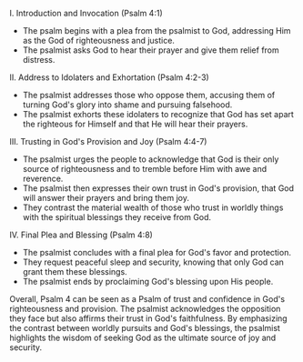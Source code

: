I. Introduction and Invocation (Psalm 4:1)
- The psalm begins with a plea from the psalmist to God, addressing Him as the God of righteousness and justice.
- The psalmist asks God to hear their prayer and give them relief from distress.

II. Address to Idolaters and Exhortation (Psalm 4:2-3)
- The psalmist addresses those who oppose them, accusing them of turning God's glory into shame and pursuing falsehood.
- The psalmist exhorts these idolaters to recognize that God has set apart the righteous for Himself and that He will hear their prayers.

III. Trusting in God's Provision and Joy (Psalm 4:4-7)
- The psalmist urges the people to acknowledge that God is their only source of righteousness and to tremble before Him with awe and reverence.
- The psalmist then expresses their own trust in God's provision, that God will answer their prayers and bring them joy.
- They contrast the material wealth of those who trust in worldly things with the spiritual blessings they receive from God.

IV. Final Plea and Blessing (Psalm 4:8)
- The psalmist concludes with a final plea for God's favor and protection.
- They request peaceful sleep and security, knowing that only God can grant them these blessings.
- The psalmist ends by proclaiming God's blessing upon His people.

Overall, Psalm 4 can be seen as a Psalm of trust and confidence in God's righteousness and provision. The psalmist acknowledges the opposition they face but also affirms their trust in God's faithfulness. By emphasizing the contrast between worldly pursuits and God's blessings, the psalmist highlights the wisdom of seeking God as the ultimate source of joy and security.